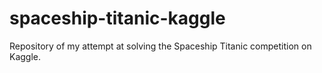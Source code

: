 # spaceship-titanic-kaggle
Repository of my attempt at solving the Spaceship Titanic competition on Kaggle.
